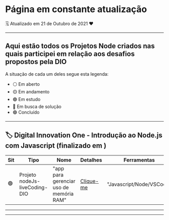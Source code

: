 # Página em constante atualização

:spiral_calendar: Atualizado em 21 de Outubro de 2021 :heart:

---------------------------------------------------------------------------------------------------------------------------------------------------------------------------------
## Aqui estão todos os Projetos Node criados nas quais participei em relação aos desafios propostos pela DIO
A situação de cada um deles segue esta legenda: 
- :white_circle: Em aberto
- :yellow_circle: Em andamento
- :purple_circle: Em estudo
- :red_circle: Em busca de solução
- :green_circle: Concluído

---------------------------------------------------------------------------------------------------------------------------------------------------------------------------------
## :label: Digital Innovation One - Introdução ao Node.js com Javascript (finalizado em )



|Sit|Tipo|Nome|Detalhes|Ferramentas|
|---|----|----|--------|-----------|
|:green_circle:|Projeto nodeJs-liveCoding-DIO|"app para gerenciar uso de memória RAM" |<a href="https://github.com/anacarolliny/ProjetosDigitalInnovationOne/tree/main/Nodejs/Projeto1">Clique-me</a>|"Javascript/Node/VSCode"|


---------------------------------------------------------------------------------------------------------------------------------------------------------------------------------


---------------------------------------------------------------------------------------------------------------------------------------------------------------------------------
